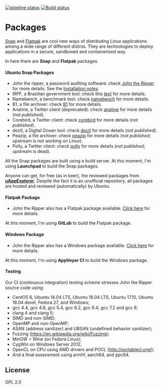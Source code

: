 [![pipeline status](https://gitlab.com/claudioandre/packages/badges/master/pipeline.svg)](https://gitlab.com/claudioandre/packages/pipelines)
[![Build status](https://ci.appveyor.com/api/projects/status/hd7cp5qt34xfu7d8?svg=true)](https://ci.appveyor.com/project/claudioandre/johntheripper)

Packages
=============

[Snap](http://snapcraft.io/) and [Flatpak](http://flatpak.org/) are cool new ways of distributing Linux applications among a wide range of different distros. They are technologies to deploy applications in a secure, sandboxed and containerised way.

In here there are **Snap** and **Flatpak** packages.

#### Ubuntu Snap Packages
- John the ripper, a password auditing software: check [John the Ripper](https://github.com/magnumripper/JohnTheRipper) for more details. See the [Installation notes](https://github.com/claudioandre/packages/tree/master/john-the-ripper#john-the-ripper).
- IRPF, a Brazilian government tool: check this [text](https://claudioandre.github.io/outros/irpf_package.htm?id=git) for more details.
- Namebench, a benchmark tool: check [namebench](https://code.google.com/archive/p/namebench) for more details.
- B1, a file archiver: check [B1](http://b1.org/) for more details.
- Anatine, a Twitter client (deprecated): check [anatine](https://github.com/sindresorhus/anatine) for more details (*not published*).
- Corebird, a Twitter client: check [corebird](https://github.com/baedert/corebird) for more details (*not published*).
- doctl, a Digital Ocean tool: check [doctl](https://github.com/digitalocean/doctl) for more details (*not published*).
- Peazip, a file archiver: check [peazip](http://www.peazip.org/) for more details (*not published*; upstream is not working on Linux).
- Polly, a Twitter client: check [polly](https://launchpad.net/polly) for more details (*not published*; upstream is dead).

All the Snap packages are built using a build server. At this moment, I'm using **Launchpad** to build the Snap packages.

Anyone can get, for free (as in beer), the reviewed packages from [**uAppExplorer**](https://uappexplorer.com/snaps?q=author%3AClaudio+Andr%C3%A9&sort=-points). Despite the fact it is an unofficial repository, all packages are hosted and reviewed (automatically) by Ubuntu.

#### Flatpak Package
- John the Ripper also has a Flatpak package available. [Click here](https://github.com/claudioandre/packages/tree/master/john-the-ripper#flatpak) for more details.

At this moment, I'm using **GitLab** to build the Flatpak package.

#### Windows Package
- John the Ripper also has a Windows package available. [Click here](https://github.com/claudioandre/packages/blob/master/john-the-ripper/readme.md#windows) for more details.

At this moment, I'm using **AppVeyor CI** to build the Windows package.

#### Testing

Our CI (continuous integration) testing scheme stresses John the Ripper source code using:
- CentOS 6, Ubuntu 14.04 LTS, Ubuntu 16.04 LTS, Ubuntu 17.10, Ubuntu 18.04 devel, Fedora 27, and Windows;
- gcc 4.4, gcc 4.8, gcc 5.4, gcc 6.2, gcc 6.4, gcc 7.2 and gcc 8;
- clang 4 and clang 5;
- SIMD and non-SIMD;
- OpenMP and non-OpenMP;
- ASAN (address sanitizer) and UBSAN (undefined behavior sanitizer);
- Fuzzing (https://en.wikipedia.org/wiki/Fuzzing);
- MinGW + Wine (on Fedora Linux);
- CygWin on Windows Server 2012;
- OpenCL on CPU using AMD drivers and POCL (http://portablecl.org/);
- And a final assessment using armhf, aarch64, and ppc64.

## License

GPL 2.0
